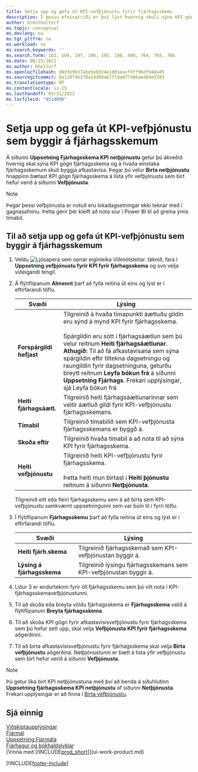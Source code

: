 ```yaml
---
title: Setja upp og gefa út KPI-vefþjónustu fyrir fjárhagsskemu
description: Í þessu efnisatriði er því lýst hvernig skuli sýna KPI-gögn fjárhagsskema byggt á tilteknum fjárhagsskemum.
author: brentholtorf
ms.topic: conceptual
ms.devlang: na
ms.tgt_pltfrm: na
ms.workload: na
ms.search.keywords: ''
ms.search.form: 103, 104, 197, 196, 195, 198, 490, 764, 765, 766
ms.date: 06/15/2021
ms.author: bholtorf
ms.openlocfilehash: d8d3e9b37abe5e8d24e1d01eacfdff96df94da45
ms.sourcegitcommit: 8a12074b170a14d98ab7ffdad77d66aed64e5783
ms.translationtype: MT
ms.contentlocale: is-IS
ms.lasthandoff: 03/31/2022
ms.locfileid: "8514096"
---
```

# <a name="set-up-and-publish-kpi-web-services-based-on-account-schedules"></a>Setja upp og gefa út KPI-vefþjónustu sem byggir á fjárhagsskemum
Á síðunni **Uppsetning Fjárhagsskema KPI netþjónustu** getur þú ákveðið hvernig skal sýna KPI gögn fjárhagsskema og á hvaða einstaka fjárhagsskemum skuli byggja afkastavísa. Þegar þú velur **Birta netþjónustu** hnappinn bætast KPI gögn fjárhagsskema á lista yfir vefþjónustu sem birt hefur verið á síðunni **Vefþjónusta**.  

> [!NOTE]
> Þegar þessi vefþjónusta er notuð eru lokadagsetningar ekki teknar með í gagnasafninu. Þetta gerir þér kleift að nota síur í Power BI til að greina ýmis tímabil.

## <a name="to-set-up-and-publish-a-kpi-web-service-that-is-based-on-account-schedules"></a>Til að setja upp og gefa út KPI-vefþjónustu sem byggir á fjárhagsskemum  
1.  Veldu ![Ljósapera sem opnar eiginleika Viðmótsleitar.](media/ui-search/search_small.png "Segðu mér hvað þú vilt gera") táknið, fara í **Uppsetning vefþjónustu fyrir KPI fyrir fjárhagsskema** og svo velja viðeigandi tengil.  
2.  Á flýtiflipanum **Almennt** þarf að fylla reitina út eins og lýst er í eftirfarandi töflu.  

    |Svæði|Lýsing|  
    |---------------------------------|---------------------------------------|  
    |**Forspárgildi hefjast**|Tilgreinið á hvaða tímapunkti áætluðu gildin eru sýnd á mynd KPI fyrir fjárhagsskema.<br /><br /> Spárgildin eru sótt í fjárhagsáætlun sem þú velur reitnum **Heiti fjárhagsáætlunar**. **Athugið:**  Til að fá afkastavísana sem sýna spárgildin eftir tiltekna dagsetningu og raungildin fyrir dagsetninguna, geturðu breytt reitnum **Leyfa bókun frá** á síðunni **Uppsetning Fjárhags**. Frekari upplýsingar, sjá Leyfa bókun frá|  
    |**Heiti fjárhagsáætl.**|Tilgreinið heiti fjárhagsáætlunarinnar sem veitir áætluð gildi fyrir KPI-vefþjónustu fjárhagsskemans.|  
    |**Tímabil**|Tilgreinið tímabilið sem KPI-vefþjónusta fjárhagsskemans er byggð á.|  
    |**Skoða eftir**|Tilgreinið hvaða tímabil á að nota til að sýna KPI fyrir fjárhagsskema.|  
    |**Heiti vefþjónustu**|Tilgreinið heiti KPI-vefþjónustu fyrir fjárhagsskema.<br /><br /> Þetta heiti mun birtast í **Heiti þjónustu** reitnum á síðunni **Netþjónusta**.|  

    Tilgreinið eitt eða fleiri fjárhagsskemu sem á að birta sem KPI-vefþjónustu samkvæmt uppsetningunni sem var búin til í fyrri töflu.  

3.  Í flýtiflipanum **Fjárhagsskemu** þarf að fylla reitina út eins og lýst er í eftirfarandi töflu.  

    |Svæði|Lýsing|  
    |---------------------------------|---------------------------------------|  
    |**Heiti fjárh.skema**|Tilgreinið fjárhagsskemað sem KPI-vefþjónustan byggir á.|  
    |**Lýsing á fjárhagsskema**|Tilgreinið lýsingu fjárhagsskemans sem KPI-vefþjónustan byggir á.|  

4.  Liður 3 er endurtekinn fyrir öll fjárhagsskemu sem þú vilt nota í KPI-fjárhagsskemavefþjónustunni.  
5.  Til að skoða eða breyta völdu fjárhagsskema er **Fjárhagsskema** valið á flýtiflipanum **Breyta fjárhagsskema**.  
6.  Til að skoða KPI gögn fyrir afkastavísisvefþjónustu fyrir fjárhagsskema sem þú hefur sett upp, skal velja **Vefþjónusta KPI fyrir fjárhagsskema** aðgerðinni.  
7.  Til að birta afkastavísisvefþjónustu fyrir fjárhagsskema skal velja **Birta vefþjónustu** aðgerðina. Netþjónustunni er bætt á lista yfir vefþjónustu sem birt hefur verið á síðunni **Vefþjónusta**.  

> [!NOTE]  
>  Þú getur líka birt KPI netþjónustuna með því að benda á síðuhlutinn **Uppsetning fjárhagsskema KPI netþjónustu** af síðunni **Netþjónusta**. Frekari upplýsingar er að finna í [Birta vefþjónustu](across-how-publish-web-service.md).  

## <a name="see-also"></a>Sjá einnig  
[Viðskiptaupplýsingar](bi.md)  
[Fjármál](finance.md)  
[Uppsetning Fjármála](finance-setup-finance.md)  
[Fjárhagur og bókhaldslyklar](finance-general-ledger.md)  
[Vinna með [!INCLUDE[prod_short](includes/prod_short.md)]](ui-work-product.md)


[!INCLUDE[footer-include](includes/footer-banner.md)]